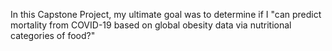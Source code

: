 In this Capstone Project, my ultimate goal was to determine if I "can predict mortality from COVID-19 based on global obesity data via nutritional categories of food?"
